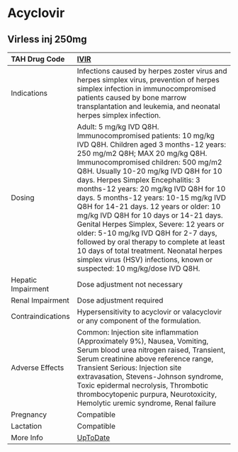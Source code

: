 # Acyclovir

## Virless inj 250mg

| TAH Drug Code      | [IVIR](https://www.tahsda.org.tw/drugs/hissearch.php?drug_code=IVIR)                                                                                                                                                                                                                                                                                                                                                                                                                                                                                                                                                                                                                     |
|:-------------------|:-----------------------------------------------------------------------------------------------------------------------------------------------------------------------------------------------------------------------------------------------------------------------------------------------------------------------------------------------------------------------------------------------------------------------------------------------------------------------------------------------------------------------------------------------------------------------------------------------------------------------------------------------------------------------------------------|
| Indications        | Infections caused by herpes zoster virus and herpes simplex virus, prevention of herpes simplex infection in immunocompromised patients caused by bone marrow transplantation and leukemia, and neonatal herpes simplex infection.                                                                                                                                                                                                                                                                                                                                                                                                                                                       |
| Dosing             | Adult: 5 mg/kg IVD Q8H. Immunocompromised patients: 10 mg/kg IVD Q8H. Children aged 3 months-12 years: 250 mg/m2 Q8H; MAX 20 mg/kg Q8H. Immunocompromised children: 500 mg/m2 Q8H. Usually 10-20 mg/kg IVD Q8H for 10 days. Herpes Simplex Encephalitis: 3 months-12 years: 20 mg/kg IVD Q8H for 10 days. 5 months-12 years: 10-15 mg/kg IVD Q8H for 14-21 days. 12 years or older: 10 mg/kg IVD Q8H for 10 days or 14-21 days. Genital Herpes Simplex, Severe: 12 years or older: 5-10 mg/kg IVD Q8H for 2-7 days, followed by oral therapy to complete at least 10 days of total treatment. Neonatal herpes simplex virus (HSV) infections, known or suspected: 10 mg/kg/dose IVD Q8H. |
| Hepatic Impairment | Dose adjustment not necessary                                                                                                                                                                                                                                                                                                                                                                                                                                                                                                                                                                                                                                                            |
| Renal Impairment   | Dose adjustment required                                                                                                                                                                                                                                                                                                                                                                                                                                                                                                                                                                                                                                                                 |
| Contraindications  | Hypersensitivity to acyclovir or valacyclovir or any component of the formulation.                                                                                                                                                                                                                                                                                                                                                                                                                                                                                                                                                                                                       |
| Adverse Effects    | Common: Injection site inflammation (Approximately 9%), Nausea, Vomiting, Serum blood urea nitrogen raised, Transient, Serum creatinine above reference range, Transient Serious: Injection site extravasation, Stevens-Johnson syndrome, Toxic epidermal necrolysis, Thrombotic thrombocytopenic purpura, Neurotoxicity, Hemolytic uremic syndrome, Renal failure                                                                                                                                                                                                                                                                                                                       |
| Pregnancy          | Compatible                                                                                                                                                                                                                                                                                                                                                                                                                                                                                                                                                                                                                                                                               |
| Lactation          | Compatible                                                                                                                                                                                                                                                                                                                                                                                                                                                                                                                                                                                                                                                                               |
| More Info          | [UpToDate](https://www.uptodate.com/contents/acyclovir-drug-information)                                                                                                                                                                                                                                                                                                                                                                                                                                                                                                                                                                                                                 |

